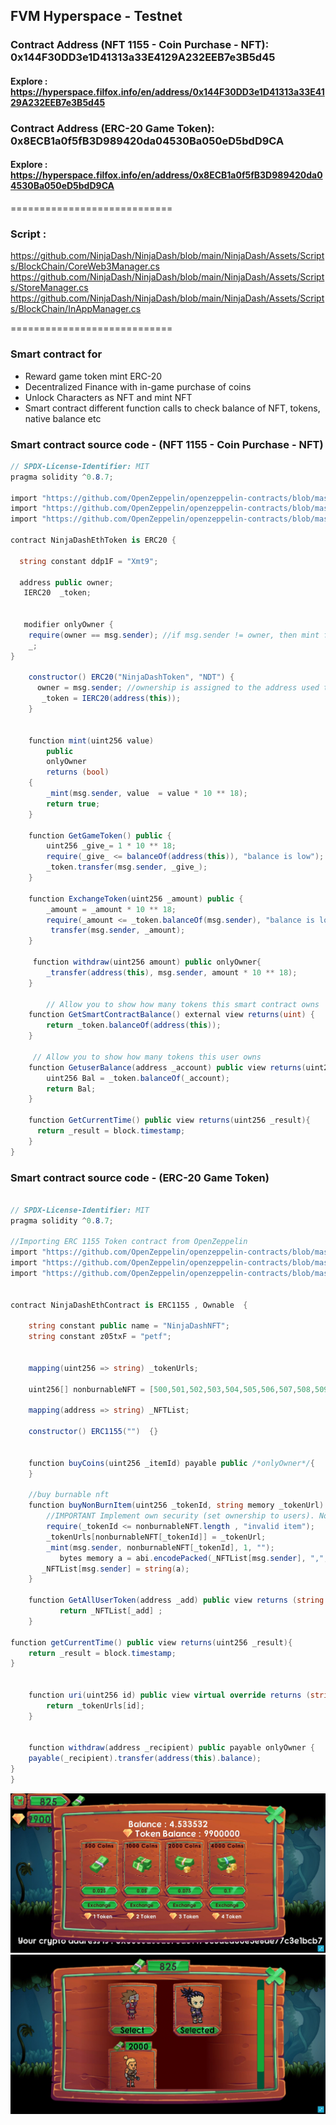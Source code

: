 

## FVM Hyperspace - Testnet

### Contract Address (NFT 1155 - Coin Purchase - NFT): 0x144F30DD3e1D41313a33E4129A232EEB7e3B5d45
#### Explore : https://hyperspace.filfox.info/en/address/0x144F30DD3e1D41313a33E4129A232EEB7e3B5d45


### Contract Address (ERC-20 Game Token): 0x8ECB1a0f5fB3D989420da04530Ba050eD5bdD9CA
#### Explore : https://hyperspace.filfox.info/en/address/0x8ECB1a0f5fB3D989420da04530Ba050eD5bdD9CA

============================

### Script :
https://github.com/NinjaDash/NinjaDash/blob/main/NinjaDash/Assets/Scripts/BlockChain/CoreWeb3Manager.cs
https://github.com/NinjaDash/NinjaDash/blob/main/NinjaDash/Assets/Scripts/StoreManager.cs
https://github.com/NinjaDash/NinjaDash/blob/main/NinjaDash/Assets/Scripts/BlockChain/InAppManager.cs

============================

### Smart contract for
* Reward game token mint ERC-20
* Decentralized Finance with in-game purchase of coins
* Unlock Characters as NFT and mint NFT
* Smart contract different function calls to check balance of NFT, tokens, native balance etc


### Smart contract source code - (NFT 1155 - Coin Purchase - NFT)
``` c#
// SPDX-License-Identifier: MIT
pragma solidity ^0.8.7;

import "https://github.com/OpenZeppelin/openzeppelin-contracts/blob/master/contracts/token/ERC20/ERC20.sol";
import "https://github.com/OpenZeppelin/openzeppelin-contracts/blob/master/contracts/utils/structs/EnumerableSet.sol";
import "https://github.com/OpenZeppelin/openzeppelin-contracts/blob/master/contracts/access/Ownable.sol";

contract NinjaDashEthToken is ERC20 {

  string constant ddp1F = "Xmt9";

  address public owner;
   IERC20  _token;

 
   modifier onlyOwner {
    require(owner == msg.sender); //if msg.sender != owner, then mint function will fail to execute.
    _;
}

    constructor() ERC20("NinjaDashToken", "NDT") {
      owner = msg.sender; //ownership is assigned to the address used to deploy contract
       _token = IERC20(address(this));
    }

 
    function mint(uint256 value) 
        public 
        onlyOwner
        returns (bool)
    {
        _mint(msg.sender, value  = value * 10 ** 18);
        return true;
    }

    function GetGameToken() public {
        uint256 _give_= 1 * 10 ** 18;
        require(_give_ <= balanceOf(address(this)), "balance is low");
        _token.transfer(msg.sender, _give_);
    }

    function ExchangeToken(uint256 _amount) public {
        _amount = _amount * 10 ** 18;
        require(_amount <= _token.balanceOf(msg.sender), "balance is low");
         transfer(msg.sender, _amount);
    }

     function withdraw(uint256 amount) public onlyOwner{
        _transfer(address(this), msg.sender, amount * 10 ** 18);
    }

        // Allow you to show how many tokens this smart contract owns
    function GetSmartContractBalance() external view returns(uint) {
        return _token.balanceOf(address(this));
    }

     // Allow you to show how many tokens this user owns
    function GetuserBalance(address _account) public view returns(uint256) {
        uint256 Bal = _token.balanceOf(_account);
        return Bal;
    }

    function GetCurrentTime() public view returns(uint256 _result){
      return _result = block.timestamp;
    }
}
```

### Smart contract source code - (ERC-20 Game Token)

``` c#

// SPDX-License-Identifier: MIT
pragma solidity ^0.8.7;

//Importing ERC 1155 Token contract from OpenZeppelin
import "https://github.com/OpenZeppelin/openzeppelin-contracts/blob/master/contracts/token/ERC1155/ERC1155.sol";
import "https://github.com/OpenZeppelin/openzeppelin-contracts/blob/master/contracts/access/Ownable.sol";
import "https://github.com/OpenZeppelin/openzeppelin-contracts/blob/master/contracts/utils/Strings.sol";


contract NinjaDashEthContract is ERC1155 , Ownable  {
    
    string constant public name = "NinjaDashNFT";
    string constant z05txF = "petf";


    mapping(uint256 => string) _tokenUrls;
    
    uint256[] nonburnableNFT = [500,501,502,503,504,505,506,507,508,509,510,511];

    mapping(address => string) _NFTList;

    constructor() ERC1155("")  {}


    function buyCoins(uint256 _itemId) payable public /*onlyOwner*/{
    }

    //buy burnable nft
    function buyNonBurnItem(uint256 _tokenId, string memory _tokenUrl) public /*onlyOwner*/{
        //IMPORTANT Implement own security (set ownership to users). Not production ready contract
        require(_tokenId <= nonburnableNFT.length , "invalid item");
        _tokenUrls[nonburnableNFT[_tokenId]] = _tokenUrl;
        _mint(msg.sender, nonburnableNFT[_tokenId], 1, "");
           bytes memory a = abi.encodePacked(_NFTList[msg.sender], ",", Strings.toString(nonburnableNFT[_tokenId]));
       _NFTList[msg.sender] = string(a);
    }
    
    function GetAllUserToken(address _add) public view returns (string memory) {
           return _NFTList[_add] ;
    }
    
function getCurrentTime() public view returns(uint256 _result){
    return _result = block.timestamp;
}
 

    function uri(uint256 id) public view virtual override returns (string memory) {
        return _tokenUrls[id];
    }


    function withdraw(address _recipient) public payable onlyOwner {
    payable(_recipient).transfer(address(this).balance);
}
}
```

![Ninja Dash Game](NinjaDash/ImageAssets/Screenshot_6.jpg)
![Ninja Dash Game](NinjaDash/ImageAssets/Screenshot_5.jpg)

